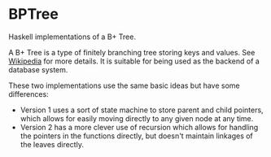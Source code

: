 # BPTree
Haskell implementations of a B+ Tree.

A B+ Tree is a type of finitely branching tree storing keys and values. See [Wikipedia](https://en.wikipedia.org/wiki/B%2B_tree) for more details. It is suitable for being used as the backend of a database system.

These two implementations use the same basic ideas but have some differences:
* Version 1 uses a sort of state machine to store parent and child pointers, which allows for easily moving directly to any given node at any time.
* Version 2 has a more clever use of recursion which allows for handling the pointers in the functions directly, but doesn't maintain linkages of the leaves directly.
